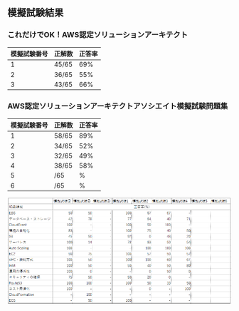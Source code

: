 ## 模擬試験結果

### これだけでOK！AWS認定ソリューションアーキテクト
| 模擬試験番号 | 正解数 | 正答率 | 
| - | - | - |
| 1 | 45/65 | 69% |
| 2 | 36/65 | 55% |
| 3 | 43/65 | 66% |

### AWS認定ソリューションアーキテクトアソシエイト模擬試験問題集
| 模擬試験番号 | 正解数 | 正答率 | 
| - | - | - |
| 1 | 58/65 | 89% |
| 2 | 34/65 | 52% |
| 3 | 32/65 | 49% |
| 4 | 38/65 | 58% |
| 5 | /65 | % |
| 6 | /65 | % |

![模擬試験結果](/png/模擬試験結果.png)

